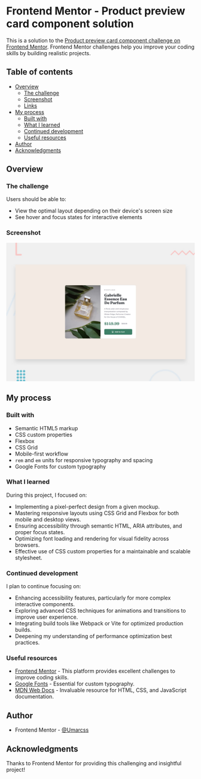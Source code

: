 # Frontend Mentor - Product preview card component solution

This is a solution to the [Product preview card component challenge on Frontend Mentor](https://www.frontendmentor.io/challenges/product-preview-card-component-GO7UmttRfa). Frontend Mentor challenges help you improve your coding skills by building realistic projects. 

## Table of contents

- [Overview](#overview)
  - [The challenge](#the-challenge)
  - [Screenshot](#screenshot)
  - [Links](#links)
- [My process](#my-process)
  - [Built with](#built-with)
  - [What I learned](#what-i-learned)
  - [Continued development](#continued-development)
  - [Useful resources](#useful-resources)
- [Author](#author)
- [Acknowledgments](#acknowledgments)

## Overview

### The challenge

Users should be able to:

- View the optimal layout depending on their device's screen size
- See hover and focus states for interactive elements

### Screenshot

![](./assets/images/desktop-preview.jpg)


## My process

### Built with

- Semantic HTML5 markup
- CSS custom properties
- Flexbox
- CSS Grid
- Mobile-first workflow
- `rem` and `em` units for responsive typography and spacing
- Google Fonts for custom typography

### What I learned

During this project, I focused on:

- Implementing a pixel-perfect design from a given mockup.
- Mastering responsive layouts using CSS Grid and Flexbox for both mobile and desktop views.
- Ensuring accessibility through semantic HTML, ARIA attributes, and proper focus states.
- Optimizing font loading and rendering for visual fidelity across browsers.
- Effective use of CSS custom properties for a maintainable and scalable stylesheet.

### Continued development

I plan to continue focusing on:

- Enhancing accessibility features, particularly for more complex interactive components.
- Exploring advanced CSS techniques for animations and transitions to improve user experience.
- Integrating build tools like Webpack or Vite for optimized production builds.
- Deepening my understanding of performance optimization best practices.

### Useful resources

- [Frontend Mentor](https://www.frontendmentor.io) - This platform provides excellent challenges to improve coding skills.
- [Google Fonts](https://fonts.google.com/) - Essential for custom typography.
- [MDN Web Docs](https://developer.mozilla.com/en-US/) - Invaluable resource for HTML, CSS, and JavaScript documentation.

## Author

- Frontend Mentor - [@Umarcss](https://www.frontendmentor.io/profile/Umarcss)

## Acknowledgments

Thanks to Frontend Mentor for providing this challenging and insightful project!
